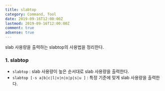```yaml
---
title: slabtop
category: Command, Tool
date: 2019-09-16T12:00:00Z
lastmod: 2019-09-16T12:00:00Z
comment: true
adsense: true
---
```


slab 사용량을 출력하는 slabtop의 사용법을 정리한다.

### 1. slabtop

* `slabtop` : slab 사용량이 높은 순서대로 slab 사용량을 출력한다.
* `slabtop [-s a|b|c|l|v|n|o|p|s|u ]` : 특정 기준에 맞게 slab 사용량을 출력한다.